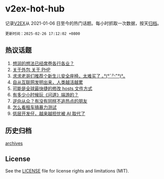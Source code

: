 # v2ex-hot-hub

 记录[V2EX](https://www.v2ex.com/)从 2021-01-06 日至今的热门话题。每小时抓取一次数据，按天[归档](archives)。

`更新时间：2025-02-26 17:12:02 +0800`

## 热议话题

1. [想润的想法已经席卷各行各业？](https://www.v2ex.com/t/1114265)
1. [关于外包 关于 PHP](https://www.v2ex.com/t/1114241)
1. [求求老哥们推荐个新生儿安全座椅，太难买了 ｡°(°¯᷄◠¯᷅°)°｡](https://www.v2ex.com/t/1114304)
1. [自从互联网发明出来，人类越活越累](https://www.v2ex.com/t/1114158)
1. [可能是全球最快捷的修改 hosts 文件方式](https://www.v2ex.com/t/1114164)
1. [有多少小时候玩《问道》端游的？](https://www.v2ex.com/t/1114340)
1. [逆向从众？有没有同样不追热点的朋友](https://www.v2ex.com/t/1114223)
1. [怎么看租车搞暴力测试](https://www.v2ex.com/t/1114314)
1. [低层开发仔，越来越担忧被 AI 取代了](https://www.v2ex.com/t/1114252)

## 历史归档

[archives](archives)

## License

See the [LICENSE](LICENSE) file for license rights and limitations (MIT).
